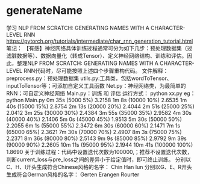 # generateName
学习 NLP FROM SCRATCH: GENERATING NAMES WITH A CHARACTER-LEVEL RNN https://pytorch.org/tutorials/intermediate/char_rnn_generation_tutorial.html 笔记：
  【有感】神经网络具体训练过程通常可分为如下几步：预处理数据集（过滤脏数据等）、数据向量化（转成Tensor）、定义神经网络结构、训练和评估。因此，整理NLP FROM SCRATCH: GENERATING NAMES WITH A CHARACTER-LEVEL RNN代码时，尽可能按照上述四个步骤重构代码。
文件解释：
  preprocess.py：预处理数据集
  utils.py:工具类，包括wordToTensor、inputToTensor等；可添加自定义工具函数
  Net.py：神经网络类，为最简单的RNN；可自定义神经网络
  Main.py：训练 和 评估
运行方式：
  python xx.py
  eg：python Main.py
  0m 35s (5000 5%) 3.2158
  1m 8s (10000 10%) 2.6535
  1m 40s (15000 15%) 2.8754
  2m 13s (20000 20%) 2.4044
  2m 51s (25000 25%) 2.0412
  3m 25s (30000 30%) 2.4384
  3m 55s (35000 35%) 2.9582
  4m 30s (40000 40%) 2.1406
  5m 0s (45000 45%) 1.9513
  5m 30s (50000 50%) 2.2055
  6m 1s (55000 55%) 2.3472
  6m 30s (60000 60%) 2.1471
  7m 1s (65000 65%) 2.3621
  7m 30s (70000 70%) 2.4907
  8m 3s (75000 75%) 2.2371
  8m 36s (80000 80%) 2.5143
  9m 9s (85000 85%) 2.9792
  9m 39s (90000 90%) 2.2605
  10m 11s (95000 95%) 2.1944
  10m 41s (100000 100%) 1.8690
  关于训练过程：代码中设置迭代次数为100000,；推荐不设置迭代次数，判断current_loss与pre_loss之间的差异小于给定值时，即可终止训练。
  分别以C、H、I开头生成符合Chinese风格的名字：
  Chin
  Han
  Iun
  分别以G、E、R开头生成符合German风格的名字：
  Gerten
  Erangen
  Rourter
